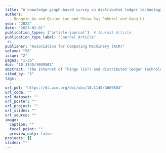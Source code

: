 ```yaml
---
title: "A knowledge graph-based survey on distributed ledger technology for iot verticals"
authors:
  - Rongxin Xu and Qiujun Lan and Shiva Raj Pokhrel and Gang Li
year: "2023"
date: "2023-01-01"
publication_types: ["article-journal"]  # Journal Article
publication_type_label: "Journal Article"
 #s
publisher: "Association for Computing Machinery (ACM)"
volume: "56"
issue: "2"
pages: "1-36"
doi: "10.1145/3609503"
abstract: "The Internet of Things (IoT) and distributed ledger technology (DLT) have significantly changed our daily lives. Due to their distributed operational environment and naturally decentralized applications, the convergence of these two technologies indicates a more lavish arrangement for the future. This article develops a comprehensive survey to investigate and illustrate state-of-the-art DLT for various IoT use cases, from smart homes to autonomous vehicles and smart cities. We develop a novel framework for conducting a systematic and comprehensive review of DLT over the IoT by extending the knowledge graph approach. With relevant insights from this review, we extract innovative and pragmatic techniques to DLT design that enable high-performance, sustainable, and highly scalable IoT systems. Our findings support designing an end-to-end IoT-native DLT architecture for the future that fully coordinates network-assisted functionalities."
cited_by: "5"
tags:
  - 
url_pdf: "https://dl.acm.org/doi/abs/10.1145/3609503"
url_code: ""
url_dataset: ""
url_poster: ""
url_project: ""
url_slides: ""
url_source: ""
image:
  caption: ""
  focal_point: ""
  preview_only: false
projects: []
slides: ""
---
```

